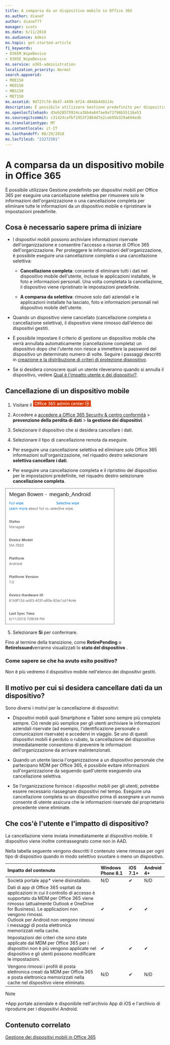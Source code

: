 ```yaml
---
title: A comparsa da un dispositivo mobile in Office 365
ms.author: dianef
author: dianef77
manager: scotv
ms.date: 6/11/2018
ms.audience: Admin
ms.topic: get-started-article
f1_keywords:
- O365M_WipeDevice
- O365E_WipeDevice
ms.service: o365-administration
localization_priority: Normal
search.appverid:
- MOE150
- MED150
- MBS150
- MET150
ms.assetid: 9d727c7d-8b47-4499-bf24-d046b449214c
description: È possibile utilizzare Gestione predefinito per dispositivi mobili per Office 365 per eseguire una cancellazione selettiva per rimuovere solo le informazioni dell'organizzazione o una cancellazione completa per eliminare tutte le informazioni da un dispositivo mobile e ripristinare le impostazioni predefinite.
ms.openlocfilehash: d3eb28575924ca3bb4a647ae9af2f96b55116a53
ms.sourcegitcommit: c31424cafbf1953f2864d7e2ceb95b329a694edb
ms.translationtype: MT
ms.contentlocale: it-IT
ms.lasthandoff: 08/29/2018
ms.locfileid: "23272501"
---
```

# <a name="wipe-a-mobile-device-in-office-365"></a>A comparsa da un dispositivo mobile in Office 365
  
È possibile utilizzare Gestione predefinito per dispositivi mobili per Office 365 per eseguire una cancellazione selettiva per rimuovere solo le informazioni dell'organizzazione o una cancellazione completa per eliminare tutte le informazioni da un dispositivo mobile e ripristinare le impostazioni predefinite.
  
## <a name="what-to-know-before-you-begin"></a>Cosa è necessario sapere prima di iniziare

- I dispositivi mobili possono archiviare informazioni riservate dell'organizzazione e consentire l'accesso a risorse di Office 365 dell'organizzazione. Per proteggere le informazioni dell'organizzazione, è possibile eseguire una cancellazione completa o una cancellazione selettiva:
    
  - **Cancellazione completa**: consente di eliminare tutti i dati nel dispositivo mobile dell'utente, incluse le applicazioni installate, le foto e informazioni personali. Una volta completata la cancellazione, il dispositivo viene ripristinato le impostazioni predefinite. 
    
  - **A comparsa da selettiva**: rimuove solo dati aziendali e le applicazioni installate ha lasciato, foto e informazioni personali nel dispositivo mobile dell'utente. 
    
- Quando un dispositivo viene cancellato (cancellazione completa o cancellazione selettiva), il dispositivo viene rimosso dall'elenco dei dispositivi gestiti.
    
- È possibile impostare il criterio di gestione un dispositivo mobile che verrà annullata automaticamente (cancellazione completa) un dispositivo dopo che l'utente non riesce a immettere la password del dispositivo un determinato numero di volte. Seguire i passaggi descritti in [creazione e la distribuzione di criteri di protezione dispositivo](create-device-security-policies.md).
    
- Se si desidera conoscere quali un utente rileveranno quando si annulla il dispositivo, vedere [Qual è l'impatto utente e dei dispositivi?](wipe-a-mobile-device.md#BKMK_Impact).
    
## <a name="wipe-a-mobile-device"></a>Cancellazione di un dispositivo mobile

1. Visitare il [ ![fare clic qui per visualizzare l'interfaccia di amministrazione di Office 365.](media/e00ba917-c3fb-4173-b344-43eb5c7eeb15.png)](https://portal.office.com/adminportal/home).

2. Accedere a [accedere a Office 365 Security &amp; centro conformità](https://support.office.com/article/7e696a40-b86b-4a20-afcc-559218b7b1b8) \> **prevenzione della perdita di dati** \> **la gestione dei dispositivi**.
    
3. Selezionare il dispositivo che si desidera cancellare i dati.
    
4. Selezionare il tipo di cancellazione remota da eseguire.
    
  - Per eseguire una cancellazione selettiva ed eliminare solo Office 365 informazioni sull'organizzazione, nel riquadro destro selezionare **selettiva cancellare i dati**.
    
  - Per eseguire una cancellazione completa e il ripristino del dispositivo per le impostazioni predefinite, nel riquadro destro selezionare **cancellazione completa**.
    
![Selezionare un dispositivo e quindi scegliere il tipo di cancellazione da eseguire.](media/ac940abe-0c4a-404e-a842-a1ad2af13ce3.png)
  
5. Selezionare **Sì** per confermare. 
    
Fino al termine della transizione, come **RetirePending** o **RetireIssued**verranno visualizzati lo **stato del dispositivo** .
  
### <a name="how-do-i-know-it-worked"></a>Come sapere se che ha avuto esito positivo?

Non è più vedremo il dispositivo mobile nell'elenco dei dispositivi gestiti.
  
## <a name="why-would-you-want-to-wipe-a-device"></a>Il motivo per cui si desidera cancellare dati da un dispositivo?

Sono diversi i motivi per la cancellazione di dispositivi:
  
- Dispositivi mobili quali Smartphone e Tablet sono sempre più completa sempre. Ciò rende più semplice per gli utenti archiviare le informazioni aziendali riservate (ad esempio, l'identificazione personale o comunicazioni riservate) e accedervi in viaggio. Se uno di questi dispositivi mobili è perduto o rubato, la cancellazione del dispositivo immediatamente consentono di prevenire le informazioni dell'organizzazione da arrivare malintenzionati.
    
- Quando un utente lascia l'organizzazione a un dispositivo personale che partecipano MDM per Office 365, è possibile evitare informazioni sull'organizzazione da seguendo quell'utente eseguendo una cancellazione selettiva.
    
- Se l'organizzazione fornisce i dispositivi mobili per gli utenti, potrebbe essere necessario riassegnare dispositivi nel tempo. Eseguire una cancellazione completa su un dispositivo prima di assegnare a un nuovo consente di utente assicura che le informazioni riservate dal proprietario precedente viene eliminate.
    
## <a name="whats-the-user-and-device-impact"></a>Che cos'è l'utente e l'impatto di dispositivo?

La cancellazione viene inviata immediatamente al dispositivo mobile. Il dispositivo viene inoltre contrassegnato come non in AAD.
  
Nella tabella seguente vengono descritti il contenuto viene rimossa per ogni tipo di dispositivo quando in modo selettivo svuotare o meno un dispositivo.
  
|**Impatto del contenuto**|**Windows Phone 8.1**|**iOS 7.1+**|**Android 4+**|
|:-----|:-----|:-----|:-----|
|Società portale app\* viene disinstallato.  <br/> |N/D  <br/> |✔  <br/> |N/D  <br/> |
|Dati di app di Office 365 ospitati da applicazioni in cui il controllo di accesso è supportato da MDM per Office 365 viene rimosso (attualmente Outlook e OneDrive for Business). Le applicazioni non vengono rimossi.  <br/> Outlook per Android non vengono rimossi i messaggi di posta elettronica memorizzati nella cache.  <br/> |✔  <br/> |✔  <br/> |✔  <br/> |
|Impostazioni dei criteri che sono state applicate dal MDM per Office 365 per i dispositivi non è più vengono applicate nel dispositivo e gli utenti possono modificare le impostazioni.  <br/> |✔  <br/> |✔  <br/> |✔  <br/> |
|Vengono rimossi i profili di posta elettronica creati da MDM per Office 365 e posta elettronica memorizzati nella cache nel dispositivo viene eliminato.  <br/> |N/D  <br/> |✔  <br/> |N/D  <br/> |
   
> [!NOTE]
> \*App portale aziendale è disponibile nell'archivio App di iOS e l'archivio di riprodurre per i dispositivi Android. 
  
## <a name="related-content"></a>Contenuto correlato

[Gestione dei dispositivi mobili in Office 365](set-up-mobile-device-management.md)
  

